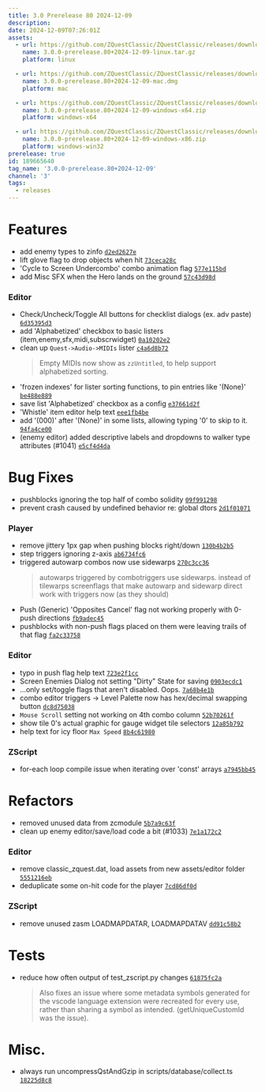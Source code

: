 ```yaml
---
title: 3.0 Prerelease 80 2024-12-09
description: 
date: 2024-12-09T07:26:01Z
assets: 
  - url: https://github.com/ZQuestClassic/ZQuestClassic/releases/download/3.0.0-prerelease.80%2B2024-12-09/3.0.0-prerelease.80%2B2024-12-09-linux.tar.gz
    name: 3.0.0-prerelease.80+2024-12-09-linux.tar.gz
    platform: linux

  - url: https://github.com/ZQuestClassic/ZQuestClassic/releases/download/3.0.0-prerelease.80%2B2024-12-09/3.0.0-prerelease.80%2B2024-12-09-mac.dmg
    name: 3.0.0-prerelease.80+2024-12-09-mac.dmg
    platform: mac

  - url: https://github.com/ZQuestClassic/ZQuestClassic/releases/download/3.0.0-prerelease.80%2B2024-12-09/3.0.0-prerelease.80%2B2024-12-09-windows-x64.zip
    name: 3.0.0-prerelease.80+2024-12-09-windows-x64.zip
    platform: windows-x64

  - url: https://github.com/ZQuestClassic/ZQuestClassic/releases/download/3.0.0-prerelease.80%2B2024-12-09/3.0.0-prerelease.80%2B2024-12-09-windows-x86.zip
    name: 3.0.0-prerelease.80+2024-12-09-windows-x86.zip
    platform: windows-win32
prerelease: true
id: 189665640
tag_name: '3.0.0-prerelease.80+2024-12-09'
channel: '3'
tags:
  - releases
---
```





# Features

- add enemy types to zinfo [`d2ed2627e`](https://github.com/ZQuestClassic/ZQuestClassic/commit/d2ed2627e0205433686507050013a506bf3b92c1)
- lift glove flag to drop objects when hit [`73ceca28c`](https://github.com/ZQuestClassic/ZQuestClassic/commit/73ceca28c57b1ee000f3f4a89d09d904e90c3ae0)
- 'Cycle to Screen Undercombo' combo animation flag [`577e115bd`](https://github.com/ZQuestClassic/ZQuestClassic/commit/577e115bdd8423235b1c2f30d948a1bf88ac8446)
- add Misc SFX when the Hero lands on the ground [`57c43d98d`](https://github.com/ZQuestClassic/ZQuestClassic/commit/57c43d98d67d875752cefbdae0a6949e84637a39)

### Editor

- Check/Uncheck/Toggle All buttons for checklist dialogs (ex. adv paste) [`6d35395d3`](https://github.com/ZQuestClassic/ZQuestClassic/commit/6d35395d3b4c65376982ee15341144193b2c9920)
- add 'Alphabetized' checkbox to basic listers (item,enemy,sfx,midi,subscrwidget) [`0a10202e2`](https://github.com/ZQuestClassic/ZQuestClassic/commit/0a10202e225588745563a00554910ac178a8e316)
- clean up `Quest->Audio->MIDIs` lister [`c4a6d8b72`](https://github.com/ZQuestClassic/ZQuestClassic/commit/c4a6d8b720e294688fa688828f276e2caf5c1584)
   &nbsp;
   >Empty MIDIs now show as `zzUntitled`, to help support alphabetized sorting. 
   >
- 'frozen indexes' for lister sorting functions, to pin entries like '(None)' [`be488e889`](https://github.com/ZQuestClassic/ZQuestClassic/commit/be488e889b825ff4e394ec39868db5f4894694b0)
- save list 'Alphabetized' checkbox as a config [`e37661d2f`](https://github.com/ZQuestClassic/ZQuestClassic/commit/e37661d2f988f7f9a4a57bcf8f08f2544a72f696)
- 'Whistle' item editor help text [`eee1fb4be`](https://github.com/ZQuestClassic/ZQuestClassic/commit/eee1fb4be3b06a290ab49eb3446a06c8e48a872e)
- add '(000)' after '(None)' in some lists, allowing typing '0' to skip to it. [`94fa4ce00`](https://github.com/ZQuestClassic/ZQuestClassic/commit/94fa4ce00fca890d8391f3c39b2a4931ab28254c)
- (enemy editor) added descriptive labels and dropdowns to walker type attributes (#1041) [`e5cf4d4da`](https://github.com/ZQuestClassic/ZQuestClassic/commit/e5cf4d4dab7aa57e7d0d91e7eecfa03ae604349d)

# Bug Fixes

- pushblocks ignoring the top half of combo solidity [`09f991298`](https://github.com/ZQuestClassic/ZQuestClassic/commit/09f99129800e8502af535804e0845a2eb3786fb2)
- prevent crash caused by undefined behavior re: global dtors [`2d1f01071`](https://github.com/ZQuestClassic/ZQuestClassic/commit/2d1f0107146a3dcc07424922e0e34a89092dec9e)

### Player

- remove jittery 1px gap when pushing blocks right/down [`130b4b2b5`](https://github.com/ZQuestClassic/ZQuestClassic/commit/130b4b2b5d2d7c4932b92b9e7346e033b93e17d1)
- step triggers ignoring z-axis [`ab6734fc6`](https://github.com/ZQuestClassic/ZQuestClassic/commit/ab6734fc649dfe355b45ebb6d50a35ea7c9a60f0)
- triggered autowarp combos now use sidewarps [`270c3cc36`](https://github.com/ZQuestClassic/ZQuestClassic/commit/270c3cc36e16b99a2963ae8c05118c350a154e32)
   &nbsp;
   >autowarps triggered by combotriggers use sidewarps. instead of tilewarps screenflags that make autowarp and sidewarp direct work with triggers now (as they should) 
   >
- Push (Generic) 'Opposites Cancel' flag not working properly with 0-push directions [`fb9adec45`](https://github.com/ZQuestClassic/ZQuestClassic/commit/fb9adec45f93b239a0d909dd3c75ed1f24f3b65d)
- pushblocks with non-push flags placed on them were leaving trails of that flag [`fa2c33758`](https://github.com/ZQuestClassic/ZQuestClassic/commit/fa2c3375835654eb529c2103915b06f2e901035d)

### Editor

- typo in push flag help text [`723e2f1cc`](https://github.com/ZQuestClassic/ZQuestClassic/commit/723e2f1cc6512343bdb147df450700447ecce7f2)
- Screen Enemies Dialog not setting "Dirty" State for saving [`0903ecdc1`](https://github.com/ZQuestClassic/ZQuestClassic/commit/0903ecdc18ec6b1a7542e287218988928b497839)
- ...only set/toggle flags that aren't disabled. Oops. [`7a68b4e1b`](https://github.com/ZQuestClassic/ZQuestClassic/commit/7a68b4e1b40c671b6b6d3078fc404846733a4fea)
- combo editor triggers -> Level Palette now has hex/decimal swapping button [`dc8d75038`](https://github.com/ZQuestClassic/ZQuestClassic/commit/dc8d75038c0d325d53b23f14b7fb9665f87fcbb1)
- `Mouse Scroll` setting not working on 4th combo column [`52b70261f`](https://github.com/ZQuestClassic/ZQuestClassic/commit/52b70261f51359612f3017ed5935882fa140ad48)
- show tile 0's actual graphic for gauge widget tile selectors [`12a85b792`](https://github.com/ZQuestClassic/ZQuestClassic/commit/12a85b7921ec7980ab8e9167b07531054a8c706a)
- help text for icy floor `Max Speed` [`8b4c61980`](https://github.com/ZQuestClassic/ZQuestClassic/commit/8b4c619807e4a740adb469bd9eb60d0f45ee93ef)

### ZScript

- for-each loop compile issue when iterating over 'const' arrays [`a7945bb45`](https://github.com/ZQuestClassic/ZQuestClassic/commit/a7945bb4567efd1dc30f23a6135cfd1244834a28)

# Refactors

- removed unused data from zcmodule [`5b7a9c63f`](https://github.com/ZQuestClassic/ZQuestClassic/commit/5b7a9c63f1816635ed05e4eec1d3742d9580e87b)
- clean up enemy editor/save/load code a bit (#1033) [`7e1a172c2`](https://github.com/ZQuestClassic/ZQuestClassic/commit/7e1a172c2a950cabda795416b44edde694871f0f)

### Editor

- remove classic_zquest.dat, load assets from new assets/editor folder [`5551216eb`](https://github.com/ZQuestClassic/ZQuestClassic/commit/5551216eb25c1f1ec80bd59eed1bf217d6e9b507)
- deduplicate some on-hit code for the player [`7cd86df0d`](https://github.com/ZQuestClassic/ZQuestClassic/commit/7cd86df0de9976b57613cf3aecb0c5ed8afa79e5)

### ZScript

- remove unused zasm LOADMAPDATAR, LOADMAPDATAV [`dd91c58b2`](https://github.com/ZQuestClassic/ZQuestClassic/commit/dd91c58b222a46f7f6031a3d2d9320eff47fa68b)

# Tests

- reduce how often output of test_zscript.py changes [`61875fc2a`](https://github.com/ZQuestClassic/ZQuestClassic/commit/61875fc2a46b171a2c0091ffcce1b0bd68b515f8)
   &nbsp;
   >Also fixes an issue where some metadata symbols generated for the vscode language extension were recreated for every use, rather than sharing a symbol as intended. (getUniqueCustomId was the issue). 
   >

# Misc.

- always run uncompressQstAndGzip in scripts/database/collect.ts [`18225d8c8`](https://github.com/ZQuestClassic/ZQuestClassic/commit/18225d8c84acb6704ce84fd6cf4d2c7da3adf394)

